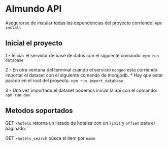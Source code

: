 # Almundo API

Asegurarse de instalar todas las dependencias del proyecto corriendo:
`npm install`

## Inicial el proyecto
1 - Iniciar el servidor de base de datos con el siguiente comando:
`npm run database`

2 - En otra ventana del terminal cuando el servicio `mongod` esta corriendo importar el dataset con el siguiente comando de mongodb. * Hay que estar parado en el root del proyecto.
`npm run import_database`

3 - Una vez importado el dataset podemos iniciar la api con el comando:
`npm run dev`

## Metodos soportados

GET `/hotels` retorna un listado de hoteles con un `limit` y `offset` para el paginado.

GET `/hotels_search` búsca el item por `name`


